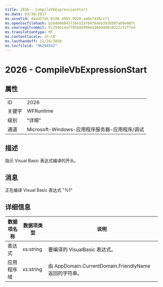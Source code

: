 ```yaml
---
title: 2026 - CompileVbExpressionStart
ms.date: 03/30/2017
ms.assetid: daad57eb-8198-49b5-9920-aa0e7428ccf1
ms.openlocfilehash: b264066043716e533f6478deb393b587a69e087c
ms.sourcegitcommit: bc293b14af795e0e999e3304dd40c0222cf2ffe4
ms.translationtype: MT
ms.contentlocale: zh-CN
ms.lasthandoff: 11/26/2020
ms.locfileid: "96294542"
---
```

# <a name="2026---compilevbexpressionstart"></a>2026 - CompileVbExpressionStart

## <a name="properties"></a>属性  
  
|||  
|-|-|  
|ID|2026|  
|关键字|WFRuntime|  
|级别|“详细”|  
|通道|Microsoft-Windows-应用程序服务器-应用程序/调试|  
  
## <a name="description"></a>描述  

 指示 Visual Basic 表达式编译的开头。  
  
## <a name="message"></a>消息  

 正在编译 Visual Basic 表达式 "%1"  
  
## <a name="details"></a>详细信息  
  
|数据项名称|数据项类型|说明|  
|--------------------|--------------------|-----------------|  
|表达式|xs:string|要编译的 VisualBasic 表达式。|  
|应用程序域|xs:string|由 AppDomain.CurrentDomain.FriendlyName 返回的字符串。|
